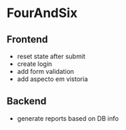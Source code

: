 # FourAndSix

## Frontend

- reset state after submit
- create login
- add form validation
- add aspecto em vistoria

## Backend

- generate reports based on DB info
